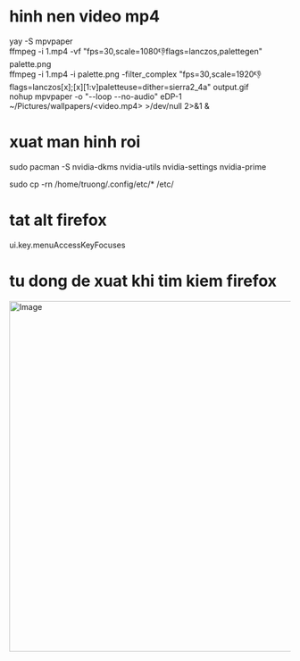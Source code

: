 # hinh nen video mp4
yay -S mpvpaper<br>
ffmpeg -i 1.mp4 -vf "fps=30,scale=1080:-1:flags=lanczos,palettegen" palette.png<br>
ffmpeg -i 1.mp4 -i palette.png -filter_complex "fps=30,scale=1920:-1:flags=lanczos[x];[x][1:v]paletteuse=dither=sierra2_4a" output.gif<br>
nohup mpvpaper -o "--loop --no-audio" eDP-1 ~/Pictures/wallpapers/<video.mp4> >/dev/null 2>&1 &

# xuat man hinh roi
sudo pacman -S nvidia-dkms nvidia-utils nvidia-settings nvidia-prime

sudo cp -rn /home/truong/.config/etc/* /etc/

# tat alt firefox
ui.key.menuAccessKeyFocuses

# tu dong de xuat khi tim kiem firefox
<img width="1023" height="628" alt="Image" src="https://github.com/user-attachments/assets/0f10f5ab-c0d5-4893-8c6d-7e9ea9a6f39f" />
